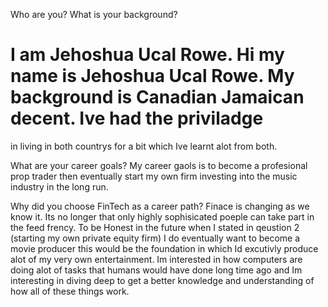 Who are you? What is your background?
# I am Jehoshua Ucal Rowe. Hi my name is Jehoshua Ucal Rowe. My background is Canadian Jamaican decent. Ive had the priviladge 
in living in both countrys for a bit which Ive learnt alot from both.

What are your career goals?
My career gaols is to become a profesional prop trader then eventually start my own firm investing into the music industry 
in the long run.

Why did you choose FinTech as a career path?
Finace is changing as we know it. Its no longer that only highly sophisicated poeple can take part in the feed frency. To be
Honest in the future when I stated in qeustion 2 (starting my own private equity firm) I do eventually want to become 
a movie producer this would be the foundation in which Id excutivly produce alot of my very own entertainment. Im interested in 
how computers are doing alot of tasks that humans would have done long time ago and Im interesting in diving deep to get a 
better knowledge and understanding of how all of these things work.
